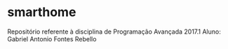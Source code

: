 # smarthome
Repositório referente à disciplina de Programação Avançada 2017.1
Aluno: Gabriel Antonio Fontes Rebello
